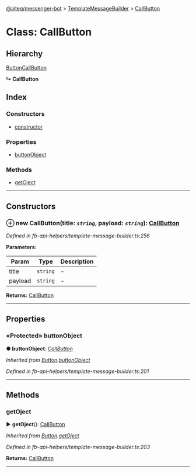 [@aiteq/messenger-bot](../README.md) > [TemplateMessageBuilder](../classes/templatemessagebuilder.md) > [CallButton](../classes/templatemessagebuilder.callbutton.md)



# Class: CallButton

## Hierarchy


 [Button](templatemessagebuilder.button.md)[CallButton](../interfaces/send.callbutton.md)

**↳ CallButton**







## Index

### Constructors

* [constructor](templatemessagebuilder.callbutton.md#constructor)


### Properties

* [buttonObject](templatemessagebuilder.callbutton.md#buttonobject)


### Methods

* [getOject](templatemessagebuilder.callbutton.md#getoject)



---
## Constructors
<a id="constructor"></a>


### ⊕ **new CallButton**(title: *`string`*, payload: *`string`*): [CallButton](templatemessagebuilder.callbutton.md)



*Defined in fb-api-helpers/template-message-builder.ts:256*



**Parameters:**

| Param | Type | Description |
| ------ | ------ | ------ |
| title | `string`   |  - |
| payload | `string`   |  - |





**Returns:** [CallButton](templatemessagebuilder.callbutton.md)

---


## Properties
<a id="buttonobject"></a>

### «Protected» buttonObject

**●  buttonObject**:  *[CallButton](../interfaces/send.callbutton.md)* 

*Inherited from [Button](templatemessagebuilder.button.md).[buttonObject](templatemessagebuilder.button.md#buttonobject)*

*Defined in fb-api-helpers/template-message-builder.ts:201*





___


## Methods
<a id="getoject"></a>

###  getOject

► **getOject**(): [CallButton](../interfaces/send.callbutton.md)




*Inherited from [Button](templatemessagebuilder.button.md).[getOject](templatemessagebuilder.button.md#getoject)*

*Defined in fb-api-helpers/template-message-builder.ts:203*





**Returns:** [CallButton](../interfaces/send.callbutton.md)





___


